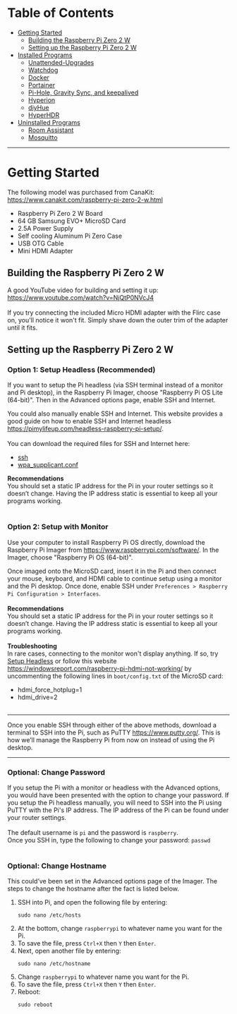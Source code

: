 # Table of Contents

- [Getting Started](#Getting-Started)
  - [Building the Raspberry Pi Zero 2 W](#Building-the-Raspberry-Pi-Zero-2-W)
  - [Setting up the Raspberry Pi Zero 2 W](#Setting-up-the-Raspberry-Pi-Zero-2-W)
- [Installed Programs](/Raspberry%20Pi%20Zero%202%20W/Installed%20Programs/)
  - [Unattended-Upgrades](/Raspberry%20Pi%20Zero%202%20W/Installed%20Programs/01%20-%20Unattended-Upgrades.md)
  - [Watchdog](/Raspberry%20Pi%20Zero%202%20W/Installed%20Programs/02%20-%20Watchdog.md)
  - [Docker](/Raspberry%20Pi%20Zero%202%20W/Installed%20Programs/03%20-%20Docker.md)
  - [Portainer](/Raspberry%20Pi%20Zero%202%20W/Installed%20Programs/04%20-%20Portainer.md)
  - [Pi-Hole, Gravity Sync, and keepalived](/Raspberry%20Pi%20Zero%202%20W/Installed%20Programs/06%20-%20Pi-Hole%2C%20Gravity%20Sync%2C%20and%20keepalived.md)
  - [Hyperion](/Raspberry%20Pi%20Zero%202%20W/Installed%20Programs/07%20-%20Hyperion)
  - [diyHue](/Raspberry%20Pi%20Zero%202%20W/Installed%20Programs/08%20-%20diyHue.md)
  - [HyperHDR](/Raspberry%20Pi%20Zero%202%20W/Installed%20Programs/09%20-%20HyperHDR.md)
- [Uninstalled Programs](/Raspberry%20Pi%20Zero%202%20W/Uninstalled%20Programs/)
  - [Room Assistant](/Raspberry%20Pi%20Zero%202%20W/Uninstalled%20Programs/01%20-%20Room%20Assistant.md)
  - [Mosquitto](/Raspberry%20Pi%20Zero%202%20W/Uninstalled%20Programs/02%20-%20Mosquitto.md)

---

# Getting Started

The following model was purchased from CanaKit: https://www.canakit.com/raspberry-pi-zero-2-w.html

- Raspberry Pi Zero 2 W Board
- 64 GB Samsung EVO+ MicroSD Card
- 2.5A Power Supply
- Self cooling Aluminum Pi Zero Case
- USB OTG Cable
- Mini HDMI Adapter

## Building the Raspberry Pi Zero 2 W

A good YouTube video for building and setting it up: https://www.youtube.com/watch?v=NjQtP0NVcJ4 <br><br>
If you try connecting the included Micro HDMI adapter with the Flirc case on, you'll notice it won't fit. Simply shave down the outer trim of the adapter until it fits.

## Setting up the Raspberry Pi Zero 2 W

### Option 1: Setup Headless (Recommended)

If you want to setup the Pi headless (via SSH terminal instead of a monitor and Pi desktop), in the Raspberry Pi Imager, choose "Raspberry Pi OS Lite (64-bit)". Then in the Advanced options page, enable SSH and Internet.

You could also manually enable SSH and Internet. This website provides a good guide on how to enable SSH and Internet headless https://pimylifeup.com/headless-raspberry-pi-setup/. <br><br>
You can download the required files for SSH and Internet here:

- [ssh](https://github.com/justinknguyen/PiGuide/blob/349dbb43f6d59b7d5426713397d484182c751744/ssh) <br>
- [wpa_supplicant.conf](https://github.com/justinknguyen/PiGuide/blob/349dbb43f6d59b7d5426713397d484182c751744/wpa_supplicant.conf)

**Recommendations**<br>
You should set a static IP address for the Pi in your router settings so it doesn’t change. Having the IP address static is essential to keep all your programs working. <br><br>

### Option 2: Setup with Monitor

Use your computer to install Raspberry Pi OS directly, download the Raspberry Pi Imager from https://www.raspberrypi.com/software/. In the Imager, choose "Raspberry Pi OS (64-bit)". <br>

Once imaged onto the MicroSD card, insert it in the Pi and then connect your mouse, keyboard, and HDMI cable to continue setup using a monitor and the Pi desktop. Once done, enable SSH under `Preferences > Raspberry Pi Configuration > Interfaces`. <br><br>
**Recommendations**<br>
You should set a static IP address for the Pi in your router settings so it doesn’t change. Having the IP address static is essential to keep all your programs working. <br><br>
**Troubleshooting** <br>
In rare cases, connecting to the monitor won't display anything. If so, try [Setup Headless](#Setup-Headless) or follow this website https://windowsreport.com/raspberry-pi-hdmi-not-working/ by uncommenting the following lines in `boot/config.txt` of the MicroSD card:

- hdmi_force_hotplug=1
- hdmi_drive=2
<br><br>
<!-- -->

---

Once you enable SSH through either of the above methods, download a terminal to SSH into the Pi, such as PuTTY https://www.putty.org/. This is how we’ll manage the Raspberry Pi from now on instead of using the Pi desktop.

---

### Optional: Change Password

If you setup the Pi with a monitor or headless with the Advanced options, you would have been presented with the option to change your password. If you setup the Pi headless manually, you will need to SSH into the Pi using PuTTY with the Pi's IP address. The IP address of the Pi can be found under your router settings. <br><br>
The default username is `pi` and the password is `raspberry`. <br>
Once you SSH in, type the following to change your password:
`passwd`
<br><br>

### Optional: Change Hostname

This could’ve been set in the Advanced options page of the Imager. The steps to change the hostname after the fact is listed below.

1. SSH into Pi, and open the following file by entering:
   ```
   sudo nano /etc/hosts
   ```
2. At the bottom, change `raspberrypi` to whatever name you want for the Pi.
3. To save the file, press `Ctrl+X` then `Y` then `Enter`.
4. Next, open another file by entering:
   ```
   sudo nano /etc/hostname
   ```
5. Change `raspberrypi` to whatever name you want for the Pi.
6. To save the file, press `Ctrl+X` then `Y` then `Enter`.
7. Reboot:
   ```
   sudo reboot
   ```

